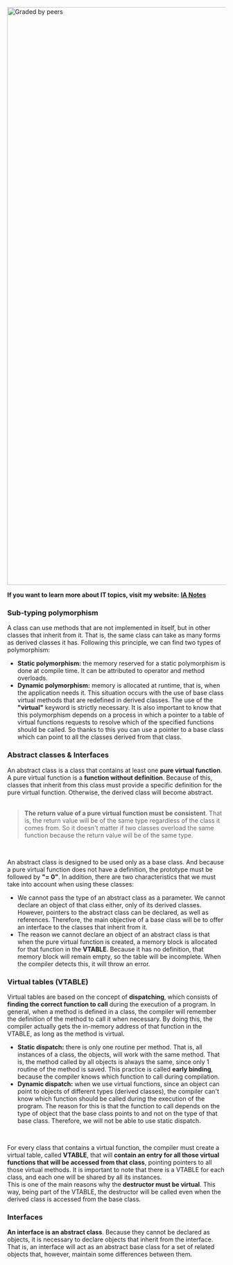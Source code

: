 <img width="1334" alt="Graded by peers" src="https://user-images.githubusercontent.com/74931024/140664664-1abd73a4-e6d3-4746-b4b7-8dc1f0b42021.png">

**If you want to learn more about IT topics, visit my website:** [**IA Notes**](https://ia-notes.com/)

### Sub-typing polymorphism
A class can use methods that are not implemented in itself, but in other classes that inherit from it. That is, the same class can take as many forms as derived classes it has. Following this principle, we can find two types of polymorphism:
- **Static polymorphism:** the memory reserved for a static polymorphism is done at compile time. It can be attributed to operator and method overloads.
- **Dynamic polymorphism:** memory is allocated at runtime, that is, when the application needs it. This situation occurs with the use of base class virtual methods that are redefined in derived classes. The use of the **"virtual"** keyword is strictly necessary. It is also important to know that this polymorphism depends on a process in which a pointer to a table of virtual functions requests to resolve which of the specified functions should be called. So thanks to this you can use a pointer to a base class which can point to all the classes derived from that class.

### Abstract classes & Interfaces
An abstract class is a class that contains at least one **pure virtual function**. A pure virtual function is a **function without definition**. Because of this, classes that inherit from this class must provide a specific definition for the pure virtual function. Otherwise, the derived class will become abstract.<br><br>

> **The return value of a pure virtual function must be consistent**. That is, the return value will be of the same type regardless of the class it comes from. So it doesn't matter if two classes overload the same function because the return value will be of the same type.
<br>

An abstract class is designed to be used only as a base class. And because a pure virtual function does not have a definition, the prototype must be followed by **"= 0"**. In addition, there are two characteristics that we must take into account when using these classes:
- We cannot pass the type of an abstract class as a parameter. We cannot declare an object of that class either, only of its derived classes. However, pointers to the abstract class can be declared, as well as references. Therefore, the main objective of a base class will be to offer an interface to the classes that inherit from it.
- The reason we cannot declare an object of an abstract class is that when the pure virtual function is created, a memory block is allocated for that function in the **VTABLE**. Because it has no definition, that memory block will remain empty, so the table will be incomplete. When the compiler detects this, it will throw an error.

### Virtual tables (VTABLE)
Virtual tables are based on the concept of **dispatching**, which consists of **finding the correct function to call** during the execution of a program. In general, when a method is defined in a class, the compiler will remember the definition of the method to call it when necessary. By doing this, the compiler actually gets the in-memory address of that function in the VTABLE, as long as the method is virtual.

- **Static dispatch:** there is only one routine per method. That is, all instances of a class, the objects, will work with the same method. That is, the method called by all objects is always the same, since only 1 routine of the method is saved. This practice is called **early binding**, because the compiler knows which function to call during compilation.
- **Dynamic dispatch:** when we use virtual functions, since an object can point to objects of different types (derived classes), the compiler can't know which function should be called during the execution of the program. The reason for this is that the function to call depends on the type of object that the base class points to and not on the type of that base class. Therefore, we will not be able to use static dispatch.
<br>

For every class that contains a virtual function, the compiler must create a virtual table, called **VTABLE**, that will **contain an entry for all those virtual functions that will be accessed from that class**, pointing pointers to all those virtual methods. It is important to note that there is a VTABLE for each class, and each one will be shared by all its instances. <br>
This is one of the main reasons why the **destructor must be virtual**. This way, being part of the VTABLE, the destructor will be called even when the derived class is accessed from the base class.

### Interfaces
**An interface is an abstract class**. Because they cannot be declared as objects, it is necessary to declare objects that inherit from the interface. That is, an interface will act as an abstract base class for a set of related objects that, however, maintain some differences between them.
